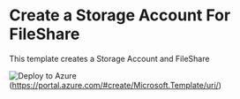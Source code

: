 # Create a Storage Account For FileShare

This template creates a Storage Account and FileShare

![Deploy to Azure](https://aka.ms/deploytoazurebutton)(https://portal.azure.com/#create/Microsoft.Template/uri/)

